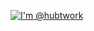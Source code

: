 [![I'm @hubtwork](https://github-readme-stats.vercel.app/api?username=hubtwork&custom_title=hubtwork&count_private=true&show_icons=true&theme=tokyonight)](https://github.com/hubtwork)


<!---
hubtwork/hubtwork is a ✨ special ✨ repository because its `README.md` (this file) appears on your GitHub profile.
You can click the Preview link to take a look at your changes.
--->
